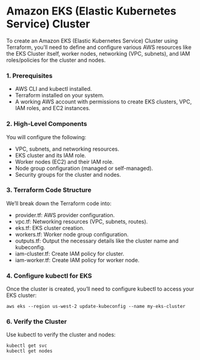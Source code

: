 # Amazon EKS (Elastic Kubernetes Service) Cluster
To create an Amazon EKS (Elastic Kubernetes Service) Cluster using Terraform, you'll need to define and configure various AWS resources like the EKS Cluster itself, worker nodes, networking (VPC, subnets), and IAM roles/policies for the cluster and nodes.

### 1. Prerequisites
- AWS CLI and kubectl installed.
- Terraform installed on your system.
- A working AWS account with permissions to create EKS clusters, VPC, IAM roles, and EC2 instances.

### 2. High-Level Components
You will configure the following:
- VPC, subnets, and networking resources.
- EKS cluster and its IAM role.
- Worker nodes (EC2) and their IAM role.
- Node group configuration (managed or self-managed).
- Security groups for the cluster and nodes.
  
### 3. Terraform Code Structure
We’ll break down the Terraform code into:
- provider.tf: AWS provider configuration.
- vpc.tf: Networking resources (VPC, subnets, routes).
- eks.tf: EKS cluster creation.
- workers.tf: Worker node group configuration.
- outputs.tf: Output the necessary details like the cluster name and kubeconfig.
- iam-cluster.tf: Create IAM policy for cluster.
- iam-worker.tf: Create IAM policy for worker node.

### 4. Configure kubectl for EKS
Once the cluster is created, you’ll need to configure kubectl to access your EKS cluster:
  ```
  aws eks --region us-west-2 update-kubeconfig --name my-eks-cluster
  ```
  
### 6. Verify the Cluster
Use kubectl to verify the cluster and nodes:
  ```
  kubectl get svc
  kubectl get nodes
  ```
